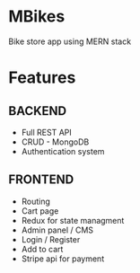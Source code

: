 # MBikes
Bike store app using MERN stack

<h1> <b>Features</b> </h1>
<h2> BACKEND </h2> 
<ul>
  <li> Full REST API </li>
  <li> CRUD - MongoDB </li>
  <li> Authentication system </li>
</ul>

<h2> FRONTEND </h2> 
<ul>
  <li> Routing </li>
  <li> Cart page </li>
  <li> Redux for state managment </li>
  <li> Admin panel / CMS </li>
  <li> Login / Register </li>
  <li> Add to cart </li>
  <li> Stripe api for payment </li>
</ul>
